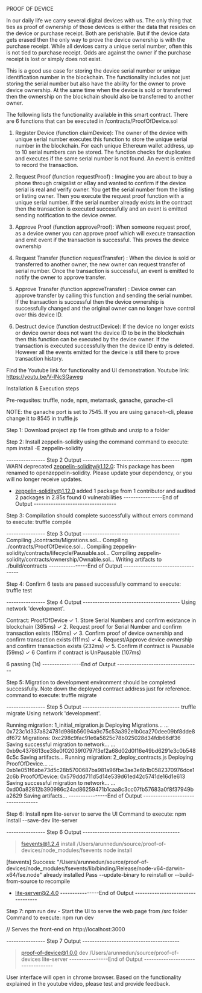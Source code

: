 PROOF OF DEVICE

In our daily life we carry several digital devices with us. The only thing that ties as proof of ownership of those devices is either the data that resides on the device or purchase receipt. Both are perishable. But if the device data gets erased then the only way to prove the device ownership is with the purchase receipt. While all devices carry a unique serial number, often this is not tied to purchase receipt. Odds are against the owner if the purchase receipt is lost or simply does not exist.

This is a good use case for storing the device serial number or unique identification number in the blockchain. The functionality includes not just storing the serial number but also have the ability for the owner to prove device ownership. At the same time when the device is sold or transferred then the ownership on the blockchain should also be transferred to another owner.

The following lists the functionality available in this smart contract. There are 6 functions that can be executed in /contracts/ProofOfDevice.sol

1) Register Device (function claimDevice): The owner of the device with unique serial number executes this function to store the unique serial number in the blockchain. For each unique Ethereum wallet address, up to 10 serial numbers can be stored. The function checks for duplicates and executes if the same serial number is not found. An event is emitted to record the transaction.

2) Request Proof (function requestProof) : Imagine you are about to buy a phone through craigslist or eBay and wanted to confirm if the device serial is real and verify owner. You get the serial number from the listing or listing owner. Then you execute the request proof function with a unique serial number. If the serial number already exists in the contract then the transaction is executed successfully and an event is emitted sending notification to the device owner.

3) Approve Proof (function approveProof): When someone request proof, as a device owner you can approve proof which will execute transaction and emit event if the transaction is successful. This proves the device ownership

4) Request Transfer (function requestTransfer) : When the device is sold or transferred to another owner, the new owner can request transfer of serial number. Once the transaction is successful, an event is emitted to notify the owner to approve transfer.

5) Approve Transfer (function approveTransfer) : Device owner can approve transfer by calling this function and sending the serial number. If the transaction is successful then the device ownership is successfully changed and the original owner can no longer have control over this device ID.

6) Destruct device (function destructDevice): If the device no longer exists or device owner does not want the device ID to be in the blockchain then this function can be executed by the device owner. If the transaction is executed successfully then the device ID entry is deleted. However all the events emitted for the device is still there to prove transaction history.

Find the Youtube link for functionality and UI demonstration. Youtube link: https://youtu.be/V-lNcSGaweg

Installation & Execution steps

Pre-requsites: truffle, node, npm, metamask, ganache, ganache-cli

NOTE: the ganache port is set to 7545. If you are using ganaceh-cli, please change it to 8545 in truffle.js

Step 1: Download project zip file from github and unzip to a folder


Step 2: Install zeppelin-solidity using the command
command to execute: npm install -E zeppelin-solidity

---------------- Step 2 Output ----------------------------------------
npm WARN deprecated zeppelin-solidity@1.12.0: This package has been renamed to openzeppelin-solidity. Please update your dependency, or you will no longer receive updates.
+ zeppelin-solidity@1.12.0
added 1 package from 1 contributor and audited 2 packages in 2.85s
found 0 vulnerabilities
----------------End of Output ----------------------------------

Step 3: Compilation should complete successfully without errors
command to execute: truffle compile

---------------- Step 3 Output ----------------------------------------
Compiling ./contracts/Migrations.sol...
Compiling ./contracts/ProofOfDevice.sol...
Compiling zeppelin-solidity/contracts/lifecycle/Pausable.sol...
Compiling zeppelin-solidity/contracts/ownership/Ownable.sol...
Writing artifacts to ./build/contracts
----------------End of Output ----------------------------------

Step 4: Confirm 6 tests are passed successfully
command to execute: truffle test

---------------- Step 4 Output ----------------------------------------
Using network 'development'.

  Contract: ProofOfDevice
    ✓ 1. Store Serial Numbers and confirm existance in blockchain (365ms)
    ✓ 2. Request proof for Serial Number and confirm transaction exists (150ms)
    ✓ 3. Confirm proof of device ownership and confirm transaction exists (111ms)
    ✓ 4. Request/Approve device ownership and confirm transaction exists (232ms)
    ✓ 5. Confirm if contract is Pausable  (59ms)
    ✓ 6 Confirm if contract is UnPausable  (107ms)


  6 passing (1s)
  ----------------End of Output ----------------------------------


Step 5: Migration to development environment should be completed successfully. Note down the deployed contract address just for reference.
command to execute: truffle migrate

---------------- Step 5 Output ----------------------------------------
truffle migrate
Using network 'development'.

Running migration: 1_initial_migration.js
 Deploying Migrations...
 ... 0x723c1d337a824781d986b56094a9c75c53a392e1b0ca270dee09bf8dde8df672
 Migrations: 0xc298c9fac91e6a5825c78b025028d34fdb66df36
Saving successful migration to network...
 ... 0xb9c4378613ce38e0f02039f0797f3ef2a68d02d0f16e49bd6291e3c0b5486c5c
Saving artifacts...
Running migration: 2_deploy_contracts.js
 Deploying ProofOfDevice...
 ... 0xb1e051f6abe73d5c28b5700687ba981a96fbe3ae3e6b1b0582370976dce12c6b
 ProofOfDevice: 0x579ddd711d5d14e539d61ed42c5741de16d1e613
Saving successful migration to network...
 ... 0xd00a82812b390986c24ad86259471b1caa8c3cc07fb57683a0f8f37949ba2629
Saving artifacts...
----------------End of Output ----------------------------------

Step 6: Install npm lite-server to serve the UI
Command to execute: npm install --save-dev lite-server

---------------- Step 6 Output ----------------------------------------

> fsevents@1.2.4 install /Users/arunnedun/source/proof-of-devices/node_modules/fsevents
> node install

[fsevents] Success: "/Users/arunnedun/source/proof-of-devices/node_modules/fsevents/lib/binding/Release/node-v64-darwin-x64/fse.node" already installed
Pass --update-binary to reinstall or --build-from-source to recompile
+ lite-server@2.4.0
----------------End of Output ----------------------------------

Step 7: npm run dev - Start the UI to serve the web page from /src folder
Command to execute: npm run dev 

// Serves the front-end on http://localhost:3000

---------------- Step 7 Output ----------------------------------------
> proof-of-device@1.0.0 dev /Users/arunnedun/source/proof-of-devices
> lite-server
----------------End of Output ----------------------------------

User interface will open in chrome browser. Based on the functionality explained in the youtube video, please test and provide feedback.
